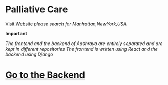 # Palliative Care

[Visit Website](https://palliativecare.netlify.app/)
 *please search for Manhattan,NewYork,USA*



**Important**

*The frontend and the backend of Aashraya are entirely separated and are kept in different repositories*
*The frontend is written using React and the backend using Django*
# [Go to the Backend](https://github.com/Kaushal-Dhungel/palliativecare-backend)
